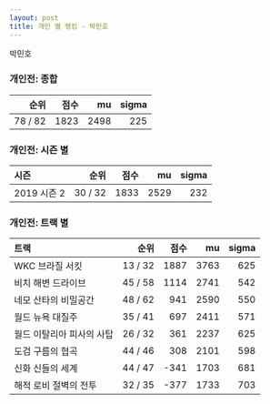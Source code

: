 ```yaml
---
layout: post
title: 개인 별 랭킹 - 박민호
---
```


박민호

### 개인전: 종합

| 순위 | 점수 | mu | sigma |
|---:|---:|---:|---:|
| 78 / 82 | 1823 | 2498 | 225 |

### 개인전: 시즌 별

| 시즌 | 순위 | 점수 | mu | sigma |
|:---|---:|---:|---:|---:|
| 2019 시즌 2 | 30 / 32 | 1833 | 2529 | 232 |

### 개인전: 트랙 별

| 트랙 | 순위 | 점수 | mu | sigma |
|:---|---:|---:|---:|---:|
| WKC 브라질 서킷 | 13 / 32 | 1887 | 3763 | 625 |
| 비치 해변 드라이브 | 45 / 58 | 1114 | 2741 | 542 |
| 네모 산타의 비밀공간 | 48 / 62 | 941 | 2590 | 550 |
| 월드 뉴욕 대질주 | 35 / 41 | 697 | 2411 | 571 |
| 월드 이탈리아 피사의 사탑 | 26 / 32 | 361 | 2237 | 625 |
| 도검 구름의 협곡 | 44 / 46 | 308 | 2101 | 598 |
| 신화 신들의 세계 | 44 / 47 | -341 | 1703 | 681 |
| 해적 로비 절벽의 전투 | 32 / 35 | -377 | 1733 | 703 |
